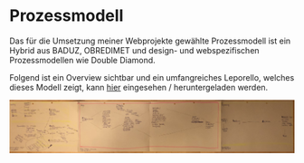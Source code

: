 # Prozessmodell

Das für die Umsetzung meiner Webprojekte gewählte Prozessmodell ist ein Hybrid aus BADUZ, OBREDIMET und design- und webspezifischen Prozessmodellen wie Double Diamond.

Folgend ist ein Overview sichtbar und ein umfangreiches Leporello, welches dieses Modell zeigt, kann [hier](https://cloud.nadineprigann.de/index.php/s/HagAT94dbG2YaYJ) eingesehen / heruntergeladen werden.

![Prozessmodell Workflow](../../../assets/images/IMG_9716.jpg "Prozessmodell Workflow")

<!-- Mittels Scrollen kann das komplette Bild angesehen werden. -> bessere Bildqualität! -->

<!-- <div style="overflow: scroll;" class="container">
![Prozessmodell Workflow](../../../assets/images/IMG_9716.jpg "Prozessmodell Workflow")
</div> -->
